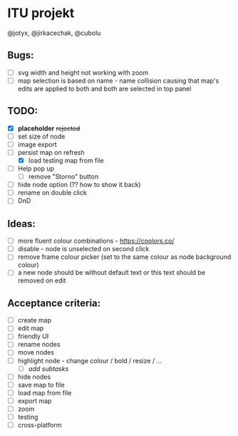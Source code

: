 # ITU projekt

@jotyx, @jirkacechak, @cubolu

## Bugs:
- [ ] svg width and height not working with zoom
- [ ] map selection is based on name - name collision causing that map's edits are applied to both and both are selected in top panel

## TODO:
- [x] **placeholder** <del>rejected</del>
- [ ] set size of node
- [ ] image export
- [ ] persist map on refresh
    - [x] load testing map from file
- [ ] Help pop up
    - [ ] remove "Storno" button
- [ ] hide node option (?? how to show it back)
- [ ] rename on double click
- [ ] DnD

## Ideas:
- [ ] more fluent colour combinations - https://coolors.co/
- [ ] disable - node is unselected on second click
- [ ] remove frame colour picker (set to the same colour as node background colour)
- [ ] a new node should be without default text or this text should be removed on edit

## Acceptance criteria:
- [ ] create map
- [ ] edit map
- [ ] friendly UI
- [ ] rename nodes
- [ ] move nodes
- [ ] highlight node - change colour / bold / resize / ...
    - [ ] *add subtasks*
- [ ] hide nodes
- [ ] save map to file
- [ ] load map from file
- [ ] export map
- [ ] zoom
- [ ] testing
- [ ] cross-platform
